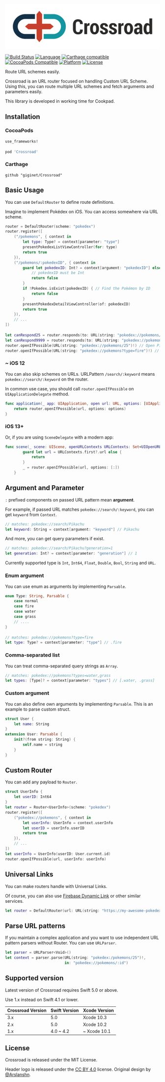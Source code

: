 [![Crossroad](Documentation/logo.png)](https://github.com/giginet/Crossroad)

[![Build Status](https://img.shields.io/travis/giginet/Crossroad.svg?branch=master&style=flat-square)](https://travis-ci.org/giginet/Crossroad)
[![Language](https://img.shields.io/static/v1.svg?label=language&message=Swift%205&color=FA7343&logo=swift&style=flat-square)](https://swift.org)
[![Carthage compatible](https://img.shields.io/badge/Carthage-compatible-4BC51D.svg?style=flat-square)](https://github.com/Carthage/Carthage) 
[![CocoaPods Compatible](https://img.shields.io/cocoapods/v/Crossroad.svg?style=flat-square)](http://cocoapods.org/pods/Crossroad)
[![Platform](https://img.shields.io/static/v1.svg?label=platform&message=iOS|tvOS&color=grey&logo=apple&style=flat-square)](http://cocoapods.org/pods/Crossroad)
[![License](https://img.shields.io/cocoapods/l/Crossroad.svg?style=flat-square)](https://github.com/giginet/Crossroad/blob/master/LICENSE)

Route URL schemes easily.

Crossroad is an URL router focused on handling Custom URL Scheme.
Using this, you can route multiple URL schemes and fetch arguments and parameters easily.

This library is developed in working time for Cookpad.

## Installation

### CocoaPods

```ruby
use_frameworks!

pod 'Crossroad'
```

### Carthage

```
github "giginet/Crossroad"
```

## Basic Usage

You can use `DefaultRouter` to define route definitions.

Imagine to implement Pokédex on iOS. You can access somewhere via URL scheme.

```swift
router = DefaultRouter(scheme: "pokedex")
router.register([
    ("/pokemons", { context in 
        let type: Type? = context[parameter: "type"]
        presentPokedexListViewController(for: type)
        return true 
    }),
    ("/pokemons/:pokedexID", { context in 
        guard let pokedexID: Int? = context[argument: "pokedexID"] else {
            // pokedexID must be Int
            return false
        }
        if !Pokedex.isExist(pokedexID) { // Find the Pokémon by ID
            return false
        }
        presentPokedexDetailViewController(of: pokedexID)
        return true 
    }),
    // ...
])

let canRespond25 = router.responds(to: URL(string: "pokedex://pokemons/25")!) // Pikachu(No. 25) is exist! so it returns true
let canRespond9999 = router.responds(to: URL(string: "pokedex://pokemons/9999")!) // No. 9999 is unknown. so it returns false
router.openIfPossible(URL(string: "pokedex://pokemons/25")!) // Open Pikachu page
router.openIfPossible(URL(string: "pokedex://pokemons?type=fire")!) // Open list of fire Pokémons page
```

### ~ iOS 12

You can also skip schemes on URLs. URLPattern `/search/:keyword` means `pokedex://search/:keyword` on the router.

In common use case, you should call `router.openIfPossible` on `UIApplicationDelegate` method.

```swift
func application(_ app: UIApplication, open url: URL, options: [UIApplication.OpenURLOptionsKey: Any]) -> Bool {
    return router.openIfPossible(url, options: options)
}
```

### iOS 13+

Or, if you are using `SceneDelegate` with a modern app:

```swift
func scene(_ scene: UIScene, openURLContexts URLContexts: Set<UIOpenURLContext>) {
        guard let url = URLContexts.first?.url else {
            return
        }
        _ = router.openIfPossible(url, options: [:])
    }
```

## Argument and Parameter

`:` prefixed components on passed URL pattern mean **argument**.

For example, if passed URL matches `pokedex://search/:keyword`, you can get `keyword` from `Context`.

```swift
// matches: pokedex://search/Pikachu
let keyword: String = context[argument: "keyword"] // Pikachu
```

And more, you can get query parameters if exist.

```swift
// matches: pokedex://search/Pikachu?generation=1
let generation: Int? = context[parameter: "generation"] // 1
```

Currently supported type is `Int`, `Int64`, `Float`, `Double`, `Bool`, `String` and `URL`.

### Enum argument

You can use enum as arguments by implementing `Parsable`.

```swift
enum Type: String, Parsable {
    case normal
    case fire
    case water
    case grass
    // ....
}

// matches: pokedex://pokemons?type=fire
let type: Type? = context[parameter: "type"] // .fire
```

### Comma-separated list

You can treat comma-separated query strings as `Array`.

```swift
// matches: pokedex://pokemons?types=water,grass
let types: [Type]? = context[parameter: "types"] // [.water, .grass]
```

### Custom argument

You can also define own arguments by implementing `Parsable`.
This is an example to parse custom struct.

```swift
struct User {
    let name: String
}
extension User: Parsable {
    init?(from string: String) {
        self.name = string
    }
}
```

## Custom Router

You can add any payload to `Router`.

```swift
struct UserInfo {
    let userID: Int64
}
let router = Router<UserInfo>(scheme: "pokedex")
router.register([
    ("pokedex://pokemons", { context in 
        let userInfo: UserInfo = context.userInfo
        let userID = userInfo.userID
        return true
    }),
    // ...
])
let userInfo = UserInfo(userID: User.current.id)
router.openIfPossible(url, userInfo: userInfo)
```

## Universal Links

You can make routers handle with Universal Links.

Of course, you can also use [Firebase Dynamic Link](https://firebase.google.com/docs/dynamic-links) or other similar services.

```swift
let router = DefaultRouter(url: URL(string: "https://my-awesome-pokedex.com")!)
```

## Parse URL patterns

If you maintain a complex application and you want to use independent URL pattern parsers without Router.
You can use `URLParser`.

```swift
let parser = URLParser<Void>()
let context = parser.parse(URL(string: "pokedex:/pokemons/25")!, 
                           in: "pokedex://pokemons/:id")
```

## Supported version

Latest version of Crossroad requires Swift 5.0 or above.

Use 1.x instead on Swift 4.1 or lower.

|Crossroad Version|Swift Version|Xcode Version|
|-----------------|-------------|-------------|
|3.x              |5.0          |Xcode 10.3   |
|2.x              |5.0          |Xcode 10.2   |
|1.x              |4.0 ~ 4.2    |~ Xcode 10.1 |

## License

Crossroad is released under the MIT License.

Header logo is released under the [CC BY 4.0](https://creativecommons.org/licenses/by/4.0/) license. Original design by [@Arslanshn](https://github.com/Arslanshn).
